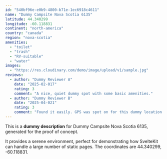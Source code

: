 ```yaml
---
id: "540bf96e-e0b9-4800-b71e-1ec6918c4611"
name: "Dummy Campsite Nova Scotia 6135"
latitude: 44.340299
longitude: -60.118831
continent: "north-america"
country: "canada"
region: "nova-scotia"
amenities:
  - "toilet"
  - "trash"
  - "RV-suitable"
  - "water"
images:
  - "https://res.cloudinary.com/demo/image/upload/v1/sample.jpg"
reviews:
  - author: "Dummy Reviewer A"
    date: "2025-02-017"
    rating: 3
    comment: "A nice, quiet dummy spot with some basic amenities."
  - author: "Dummy Reviewer B"
    date: "2025-04-021"
    rating: 3
    comment: "Found it easily. GPS was spot on for this dummy location."
---
```


This is a **dummy description** for Dummy Campsite Nova Scotia 6135, generated for the proof of concept.

It provides a serene environment, perfect for demonstrating how SvelteKit can handle a large number of static pages. The coordinates are 44.340299, -60.118831.
